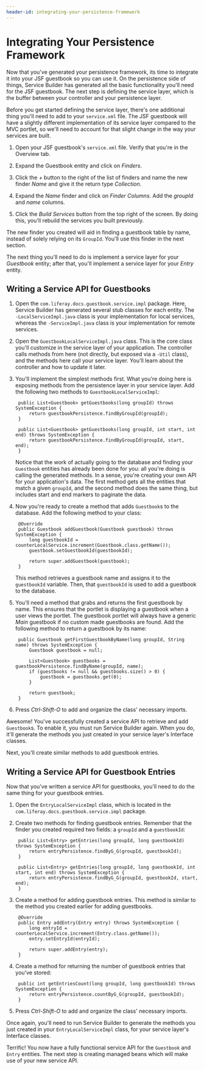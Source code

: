 ```yaml
---
header-id: integrating-your-persistence-framework
---
```


# Integrating Your Persistence Framework

Now that you've generated your persistence framework, its time to integrate it
into your JSF guestbook so you can use it. On the persistence side of things,
Service Builder has generated all the basic functionality you'll need for the
JSF guestbook. The next step is defining the service layer, which is the buffer
between your controller and your persistence layer. 

Before you get started defining the service layer, there's one additional thing
you'll need to add to your `service.xml` file. The JSF guestbook will have a
slightly different implementation of its service layer compared to the MVC
portlet, so we'll need to account for that slight change in the way your
services are built. 

1. Open your JSF guestbook's `service.xml` file. Verify that you're in the
   Overview tab. 

2. Expand the Guestbook entity and click on *Finders*. 

3. Click the *+* button to the right of the list of finders and name the new
   finder *Name* and give it the return type *Collection*. 

4. Expand the *Name* finder and click on *Finder Columns*. Add the *groupId* and
   *name* columns.

5. Click the *Build Services* button from the top right of the screen. By doing
   this, you'll rebuild the services you built previously. 

The new finder you created will aid in finding a guestbook table by name,
instead of solely relying on its `GroupId`. You'll use this finder in the next
section. 

The next thing you'll need to do is implement a service layer for your
*Guestbook* entity; after that, you'll implement a service layer for your
*Entry* entity. 

## Writing a Service API for Guestbooks

1. Open the `com.liferay.docs.guestbook.service.impl` package. Here, Service
Builder has generated several stub classes for each entity. The
`-LocalServiceImpl.java` class is your implementation for local services,
whereas the `-ServiceImpl.java` class is your implementation for remote
services. 

2. Open the `GuestbookLocalServiceImpl.java` class. This is the core class
you'll customize in the service layer of your application. The controller calls
methods from here (not directly, but exposed via a `-Util` class), and the
methods here call your service layer. You'll learn about the controller and how
to update it later. 

3. You'll implement the simplest methods first. What you're doing here is
exposing methods from the persistence layer in your service layer. Add the
following two methods to `GuestbookLocalServiceImpl`:

        public List<Guestbook> getGuestbooks(long groupId) throws SystemException {
            return guestbookPersistence.findByGroupId(groupId);
        }

        public List<Guestbook> getGuestbooks(long groupId, int start, int end) throws SystemException {
            return guestbookPersistence.findByGroupId(groupId, start, end);
        }

    Notice that the work of actually going to the database and finding your
    `Guestbook` entities has already been done for you: all you're doing is
    calling the generated methods. In a sense, you're creating your own API for
    your application's data. The first method gets all the entities that match a
    given `groupId`, and the second method does the same thing, but includes
    start and end markers to paginate the data. 

4. Now you're ready to create a method that adds `Guestbook`s to the database.
   Add the following method to your class: 

        @Override
        public Guestbook addGuestbook(Guestbook guestbook) throws SystemException {
            long guestbookId = counterLocalService.increment(Guestbook.class.getName());
            guestbook.setGuestbookId(guestbookId);

            return super.addGuestbook(guestbook);
        }

    This method retrieves a guestbook name and assigns it to the `guestbookId`
    variable. Then, that `guestbookId` is used to add a guestbook to the
    database. 

5. You'll need a method that grabs and returns the first guestbook by name. This
   ensures that the portlet is displaying a guestbook when a user views the
   portlet. The guestbook portlet will always have a generic *Main* guestbook if
   no custom made guestbooks are found. Add the following method to return a
   guestbook by its name: 

        public Guestbook getFirstGuestbookByName(long groupId, String name) throws SystemException {
            Guestbook guestbook = null;

            List<Guestbook> guestbooks = guestbookPersistence.findByName(groupId, name);
            if (guestbooks != null && guestbooks.size() > 0) {
                guestbook = guestbooks.get(0);
            }

            return guestbook;
        }

6. Press *Ctrl-Shift-O* to add and organize the class' necessary imports. 

Awesome! You've successfully created a service API to retrieve and add
`Guestbook`s. To enable it, you must run Service Builder again. When you do,
it'll generate the methods you just created in your service layer's Interface
classes. 

Next, you'll create similar methods to add guestbook entries. 

## Writing a Service API for Guestbook Entries

Now that you've written a service API for guestbooks, you'll need to do the same
thing for your guestbook entries. 

1. Open the `EntryLocalServiceImpl` class, which is located in the
   `com.liferay.docs.guestbook.service.impl` package. 

2. Create two methods for finding guestbook entries. Remember that the finder
   you created required two fields: a `groupId` and a `guestbookId`: 

        public List<Entry> getEntries(long groupId, long guestbookId) throws SystemException {
            return entryPersistence.findByG_G(groupId, guestbookId);
        }

        public List<Entry> getEntries(long groupId, long guestbookId, int start, int end) throws SystemException {
            return entryPersistence.findByG_G(groupId, guestbookId, start, end);
        }

3. Create a method for adding guestbook entries. This method is similar to the
   method you created earlier for adding guestbooks. 

        @Override
        public Entry addEntry(Entry entry) throws SystemException {
            long entryId = counterLocalService.increment(Entry.class.getName());
            entry.setEntryId(entryId);

            return super.addEntry(entry);
        }

4. Create a method for returning the number of guestbook entries that you've
   stored:

        public int getEntriesCount(long groupId, long guestbookId) throws SystemException {
            return entryPersistence.countByG_G(groupId, guestbookId);
        }

5. Press *Ctrl-Shift-O* to add and organize the class' necessary imports. 

Once again, you'll need to run Service Builder to generate the methods you just
created in your `EntryLocalServiceImpl` class, for your service layer's
Interface classes. 

Terrific! You now have a fully functional service API for the `Guestbook` and
`Entry` entities. The next step is creating managed beans which will make use of
your new service API. 

